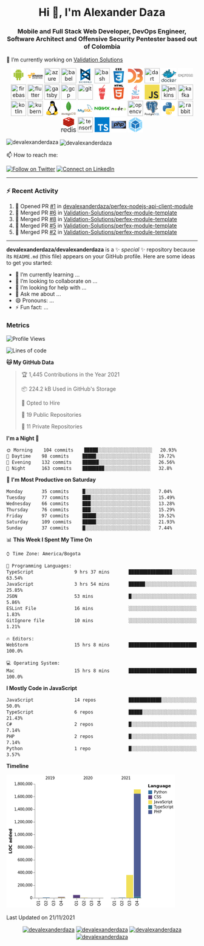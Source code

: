 <h1 align="center">Hi 👋, I'm Alexander Daza</h1>
<h3 align="center">Mobile and Full Stack Web Developer, DevOps Engineer, Software Architect and Offensive Security Pentester based out of Colombia</h3>

🔭 I’m currently working on [Validation Solutions](https://www.validation.global)

<p align="center"><img src="https://raw.githubusercontent.com/devicons/devicon/master/icons/android/android-original-wordmark.svg" title="android" width="40" height="40"/> <img src="https://raw.githubusercontent.com/devicons/devicon/master/icons/amazonwebservices/amazonwebservices-original-wordmark.svg" title="aws" width="40" height="40"/> <img src="https://www.vectorlogo.zone/logos/microsoft_azure/microsoft_azure-icon.svg" title="azure" width="40" height="40"/> <img src="https://www.vectorlogo.zone/logos/babeljs/babeljs-icon.svg" title="babel" width="40" height="40"/> <img src="https://raw.githubusercontent.com/devicons/devicon/master/icons/backbonejs/backbonejs-original-wordmark.svg" title="backbonejs" width="40" height="40"/> <img src="https://www.vectorlogo.zone/logos/gnu_bash/gnu_bash-icon.svg" title="bash" width="40" height="40"/> <img src="https://raw.githubusercontent.com/devicons/devicon/master/icons/css3/css3-original-wordmark.svg" title="css3" width="40" height="40"/> <img src="https://raw.githubusercontent.com/devicons/devicon/master/icons/d3js/d3js-original.svg" title="d3js" width="40" height="40"/> <img src="https://www.vectorlogo.zone/logos/dartlang/dartlang-icon.svg" title="dart" width="40" height="40"/> <img src="https://raw.githubusercontent.com/devicons/devicon/master/icons/docker/docker-original-wordmark.svg" title="docker" width="40" height="40"/> <img src="https://raw.githubusercontent.com/devicons/devicon/master/icons/express/express-original-wordmark.svg" title="express" width="40" height="40"/> <img src="https://www.vectorlogo.zone/logos/firebase/firebase-icon.svg" title="firebase" width="40" height="40"/> <img src="https://www.vectorlogo.zone/logos/flutterio/flutterio-icon.svg" title="flutter" width="40" height="40"/> <img src="https://www.vectorlogo.zone/logos/gatsbyjs/gatsbyjs-icon.svg" title="gatsby" width="40" height="40"/> <img src="https://www.vectorlogo.zone/logos/google_cloud/google_cloud-icon.svg" title="gcp" width="40" height="40"/> <img src="https://www.vectorlogo.zone/logos/git-scm/git-scm-icon.svg" title="git" width="40" height="40"/> <img src="https://raw.githubusercontent.com/devicons/devicon/master/icons/gulp/gulp-plain.svg" title="gulp" width="40" height="40"/> <img src="https://raw.githubusercontent.com/devicons/devicon/master/icons/html5/html5-original-wordmark.svg" title="html5" width="40" height="40"/> <img src="https://raw.githubusercontent.com/devicons/devicon/master/icons/java/java-original-wordmark.svg" title="java" width="40" height="40"/> <img src="https://raw.githubusercontent.com/devicons/devicon/master/icons/javascript/javascript-original.svg" title="javascript" width="40" height="40"/> <img src="https://www.vectorlogo.zone/logos/jenkins/jenkins-icon.svg" title="jenkins" width="40" height="40"/> <img src="https://www.vectorlogo.zone/logos/apache_kafka/apache_kafka-icon.svg" title="kafka" width="40" height="40"/> <img src="https://www.vectorlogo.zone/logos/kotlinlang/kotlinlang-icon.svg" title="kotlin" width="40" height="40"/> <img src="https://www.vectorlogo.zone/logos/kubernetes/kubernetes-icon.svg" title="kubernetes" width="40" height="40"/> <img src="https://raw.githubusercontent.com/devicons/devicon/master/icons/linux/linux-original.svg" title="linux" width="40" height="40"/> <img src="https://raw.githubusercontent.com/devicons/devicon/master/icons/mongodb/mongodb-original-wordmark.svg" title="mongodb" width="40" height="40"/> <img src="https://raw.githubusercontent.com/devicons/devicon/master/icons/mysql/mysql-original-wordmark.svg" title="mysql" width="40" height="40"/> <img src="https://raw.githubusercontent.com/devicons/devicon/master/icons/nginx/nginx-original.svg" title="nginx" width="40" height="40"/> <img src="https://raw.githubusercontent.com/devicons/devicon/master/icons/nodejs/nodejs-original-wordmark.svg" title="nodejs" width="40" height="40"/> <img src="https://www.vectorlogo.zone/logos/opencv/opencv-icon.svg" title="opencv" width="40" height="40"/> <img src="https://raw.githubusercontent.com/devicons/devicon/master/icons/postgresql/postgresql-original-wordmark.svg" title="postgresql" width="40" height="40"/> <img src="https://raw.githubusercontent.com/devicons/devicon/master/icons/python/python-original.svg" title="python" width="40" height="40"/> <img src="https://www.vectorlogo.zone/logos/rabbitmq/rabbitmq-icon.svg" title="rabbitMQ" width="40" height="40"/> <img src="https://raw.githubusercontent.com/devicons/devicon/master/icons/redis/redis-original-wordmark.svg" title="redis" width="40" height="40"/> <img src="https://www.vectorlogo.zone/logos/tensorflow/tensorflow-icon.svg" title="tensorflow" width="40" height="40"/> <img src="https://raw.githubusercontent.com/devicons/devicon/master/icons/typescript/typescript-original.svg" title="typescript" width="40" height="40"/> <img src="https://raw.githubusercontent.com/devicons/devicon/master/icons/php/php-original.svg" title="typescript" width="40" height="40"/> <img src="https://raw.githubusercontent.com/devicons/devicon/master/icons/webpack/webpack-original.svg" title="webpack" width="40" height="40"/></p><p><img align="left" src="https://github-readme-stats.vercel.app/api/top-langs/?username=devalexanderdaza&layout=compact&hide=html" title="devalexanderdaza" /></p>

<p>&nbsp;<img align="center" src="https://github-readme-stats.vercel.app/api?username=devalexanderdaza&show_icons=true&count_private=true" alt="devalexanderdaza" /></p>

📫 How to reach me:

[![Follow on Twitter](https://img.shields.io/badge/--twitter?label=Twitter&logo=Twitter&style=social)](https://twitter.com/devalexanderdaz) [![Connect on LinkedIn](https://img.shields.io/badge/--linkedin?label=LinkedIn&logo=LinkedIn&style=social)](https://www.linkedin.com/in/alexander-daza-50a925147/)

---

### ⚡ Recent Activity

<!--START_SECTION:activity-->
1. 💪 Opened PR [#1](https://github.com/devalexanderdaza/perfex-nodejs-api-client-module/pull/1) in [devalexanderdaza/perfex-nodejs-api-client-module](https://github.com/devalexanderdaza/perfex-nodejs-api-client-module)
2. 🎉 Merged PR [#6](https://github.com/Validation-Solutions/perfex-module-template/pull/6) in [Validation-Solutions/perfex-module-template](https://github.com/Validation-Solutions/perfex-module-template)
3. 🎉 Merged PR [#8](https://github.com/Validation-Solutions/perfex-module-template/pull/8) in [Validation-Solutions/perfex-module-template](https://github.com/Validation-Solutions/perfex-module-template)
4. 🎉 Merged PR [#5](https://github.com/Validation-Solutions/perfex-module-template/pull/5) in [Validation-Solutions/perfex-module-template](https://github.com/Validation-Solutions/perfex-module-template)
5. 🎉 Merged PR [#2](https://github.com/Validation-Solutions/perfex-module-template/pull/2) in [Validation-Solutions/perfex-module-template](https://github.com/Validation-Solutions/perfex-module-template)
<!--END_SECTION:activity-->

---

**devalexanderdaza/devalexanderdaza** is a ✨ _special_ ✨ repository because its `README.md` (this file) appears on your
GitHub profile. Here are some ideas to get you started:

- 🌱 I’m currently learning ...
- 👯 I’m looking to collaborate on ...
- 🤔 I’m looking for help with ...
- 💬 Ask me about ...
- 😄 Pronouns: ...
- ⚡ Fun fact: ...

### Metrics

<!--START_SECTION:waka-->
![Profile Views](http://img.shields.io/badge/Profile%20Views-15-blue)

![Lines of code](https://img.shields.io/badge/From%20Hello%20World%20I%27ve%20Written-2.1%20million%20lines%20of%20code-blue)

**🐱 My GitHub Data** 

> 🏆 1,445 Contributions in the Year 2021
 > 
> 📦 224.2 kB Used in GitHub's Storage 
 > 
> 💼 Opted to Hire
 > 
> 📜 19 Public Repositories 
 > 
> 🔑 11 Private Repositories  
 > 
**I'm a Night 🦉** 

```text
🌞 Morning    104 commits    █████░░░░░░░░░░░░░░░░░░░░   20.93% 
🌆 Daytime    98 commits     █████░░░░░░░░░░░░░░░░░░░░   19.72% 
🌃 Evening    132 commits    ██████░░░░░░░░░░░░░░░░░░░   26.56% 
🌙 Night      163 commits    ████████░░░░░░░░░░░░░░░░░   32.8%

```
📅 **I'm Most Productive on Saturday** 

```text
Monday       35 commits     █░░░░░░░░░░░░░░░░░░░░░░░░   7.04% 
Tuesday      77 commits     ███░░░░░░░░░░░░░░░░░░░░░░   15.49% 
Wednesday    66 commits     ███░░░░░░░░░░░░░░░░░░░░░░   13.28% 
Thursday     76 commits     ███░░░░░░░░░░░░░░░░░░░░░░   15.29% 
Friday       97 commits     █████░░░░░░░░░░░░░░░░░░░░   19.52% 
Saturday     109 commits    █████░░░░░░░░░░░░░░░░░░░░   21.93% 
Sunday       37 commits     █░░░░░░░░░░░░░░░░░░░░░░░░   7.44%

```


📊 **This Week I Spent My Time On** 

```text
⌚︎ Time Zone: America/Bogota

💬 Programming Languages: 
TypeScript               9 hrs 37 mins       ████████████████░░░░░░░░░   63.54% 
JavaScript               3 hrs 54 mins       ██████░░░░░░░░░░░░░░░░░░░   25.85% 
JSON                     53 mins             █░░░░░░░░░░░░░░░░░░░░░░░░   5.86% 
ESLint File              16 mins             ░░░░░░░░░░░░░░░░░░░░░░░░░   1.83% 
GitIgnore file           10 mins             ░░░░░░░░░░░░░░░░░░░░░░░░░   1.21%

🔥 Editors: 
WebStorm                 15 hrs 8 mins       █████████████████████████   100.0%

💻 Operating System: 
Mac                      15 hrs 8 mins       █████████████████████████   100.0%

```

**I Mostly Code in JavaScript** 

```text
JavaScript               14 repos            ████████████░░░░░░░░░░░░░   50.0% 
TypeScript               6 repos             █████░░░░░░░░░░░░░░░░░░░░   21.43% 
C#                       2 repos             █░░░░░░░░░░░░░░░░░░░░░░░░   7.14% 
PHP                      2 repos             █░░░░░░░░░░░░░░░░░░░░░░░░   7.14% 
Python                   1 repo              █░░░░░░░░░░░░░░░░░░░░░░░░   3.57%

```


**Timeline**

![Chart not found](https://raw.githubusercontent.com/devalexanderdaza/devalexanderdaza/main/charts/bar_graph.png) 


 Last Updated on 21/11/2021
<!--END_SECTION:waka-->

<p align="center">
<a href="https://www.alexanderdaza.com" target="blank"><img align="center" src="https://cdn.jsdelivr.net/npm/simple-icons@3.0.1/icons/googlechrome.svg" alt="devalexanderdaza" height="30" width="30" /></a>
<a href="https://dev.to/devalexanderdaza" target="blank"><img align="center" src="https://cdn.jsdelivr.net/npm/simple-icons@3.0.1/icons/dev-dot-to.svg" alt="devalexanderdaza" height="30" width="30" /></a>
<a href="https://www.linkedin.com/in/alexander-daza-50a925147/" target="blank"><img align="center" src="https://cdn.jsdelivr.net/npm/simple-icons@3.0.1/icons/linkedin.svg" alt="devalexanderdaza" height="30" width="30" /></a>
<a href="https://twitter.com/devalexanderdaza" target="blank"><img align="center" src="https://cdn.jsdelivr.net/npm/simple-icons@3.0.1/icons/twitter.svg" alt="devalexanderdaza" height="30" width="30" /></a>
</p>
